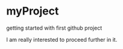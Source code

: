 # myProject
getting started with first github project

I am really interested to proceed further in it.
